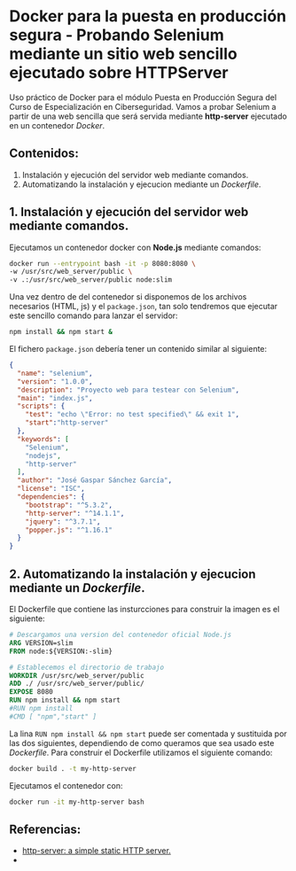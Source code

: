 # Docker para la puesta en producción segura - Probando Selenium mediante un sitio web sencillo ejecutado sobre HTTPServer
Uso práctico de Docker para el módulo Puesta en Producción Segura del Curso de Especialización en Ciberseguridad.
Vamos a probar Selenium a partir de una web sencilla que será servida mediante **http-server** ejecutado en un contenedor *Docker*.

## Contenidos:
1. Instalación y ejecución del servidor web mediante comandos.
2. Automatizando la instalación y ejecucion mediante un *Dockerfile*.

## 1. Instalación y ejecución del servidor web mediante comandos.
Ejecutamos un contenedor docker con **Node.js** mediante comandos:
```bash
docker run --entrypoint bash -it -p 8080:8080 \
-w /usr/src/web_server/public \
-v .:/usr/src/web_server/public node:slim
```
Una vez dentro de del contenedor si disponemos de los archivos necesarios (HTML, js) y el `package.json`, tan solo tendremos que ejecutar este sencillo comando para lanzar el servidor:
```bash
npm install && npm start &
```
El fichero `package.json` debería tener un contenido similar al siguiente:
```json
{
  "name": "selenium",
  "version": "1.0.0",
  "description": "Proyecto web para testear con Selenium",
  "main": "index.js",
  "scripts": {
    "test": "echo \"Error: no test specified\" && exit 1",
    "start":"http-server"
  },
  "keywords": [
    "Selenium",
    "nodejs",
    "http-server"
  ],
  "author": "José Gaspar Sánchez García",
  "license": "ISC",
  "dependencies": {
    "bootstrap": "^5.3.2",
    "http-server": "^14.1.1",
    "jquery": "^3.7.1",
    "popper.js": "^1.16.1"
  }
}
```
## 2. Automatizando la instalación y ejecucion mediante un *Dockerfile*.
El Dockerfile que contiene las insturcciones para construir la imagen es el siguiente:
```Dockerfile
# Descargamos una version del contenedor oficial Node.js
ARG VERSION=slim
FROM node:${VERSION:-slim}

# Establecemos el directorio de trabajo 
WORKDIR /usr/src/web_server/public
ADD ./ /usr/src/web_server/public/
EXPOSE 8080
RUN npm install && npm start
#RUN npm install
#CMD [ "npm","start" ]
```
La lina `RUN npm install && npm start` puede ser comentada y sustituida por las dos siguientes, dependiendo de como queramos que sea usado este *Dockerfile*.
Para construir el Dockerfile utilizamos el siguiente comando:
```bash
docker build . -t my-http-server
```
Ejecutamos el contenedor con:
```bash
docker run -it my-http-server bash
```

## Referencias:
- [http-server: a simple static HTTP server.](https://www.npmjs.com/package/http-server)
- 